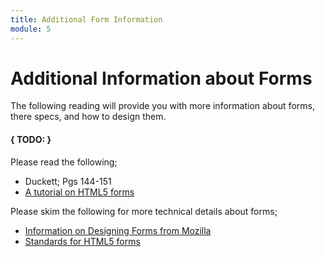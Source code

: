 ```yaml
---
title: Additional Form Information
module: 5
---
```


# Additional Information about Forms

The following reading will provide you with more information about forms, there specs, and how to design them.

#### { TODO: }

Please read the following;

- Duckett; Pgs 144-151
- [A tutorial on HTML5 forms](http://diveintohtml5.info/forms.html)

Please skim the following for more technical details about forms;

- [Information on Designing Forms from Mozilla](https://developer.mozilla.org/en-US/docs/Web/Guide/HTML/Forms/My_first_HTML_form)
- [Standards for HTML5 forms](https://developer.mozilla.org/en-US/docs/Web/Guide/HTML/Forms_in_HTML)
